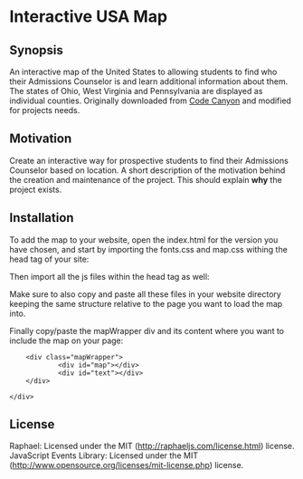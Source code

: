 # Interactive USA Map
## Synopsis

An interactive map of the United States to allowing students to find who their Admissions Counselor is and learn additional information about them. The states of Ohio, West Virginia and Pennsylvania are displayed as individual counties. Originally downloaded from <a href="https://codecanyon.net/item/interactive-svg-usa-map/1021095">Code Canyon</a> and modified for projects needs.

## Motivation

Create an interactive way for prospective students to find their Admissions Counselor based on location. A short description of the motivation behind the creation and maintenance of the project. This should explain **why** the project exists.

## Installation

To add the map to your website, open the index.html for the version you have chosen, and start by importing the fonts.css and map.css withing the head tag of your site:

<link href="/jscripts/counselorMap/css/style.css" rel="stylesheet" type="text/css" />
<link href="/jscripts/counselorMap/css/map.css" rel="stylesheet" type="text/css" />

Then import all the js files within the head tag as well:

<script src="/jscripts/counselorMap/js/jquery.js" type="text/javascript"></script>
<script src="/jscripts/counselorMap/js/raphael.js" type="text/javascript"></script>
<script src="/jscripts/counselorMap/js/scale.raphael.js" type="text/javascript"></script>
<script src="/jscripts/counselorMap/js/paths.js" type="text/javascript"></script>
<script src="/jscripts/counselorMap/js/init.js" type="text/javascript"></script>

Make sure to also copy and paste all these files in your website directory keeping the same structure relative to the page you want to load the map into.

Finally copy/paste the mapWrapper div and its content where you want to include the map on your page:

  <div id="container">
    
        <div class="mapWrapper">
                <div id="map"></div>
                <div id="text"></div>
        </div>
        
    </div>


## License

Raphael: Licensed under the MIT (http://raphaeljs.com/license.html) license.
JavaScript Events Library: Licensed under the MIT (http://www.opensource.org/licenses/mit-license.php) license.

